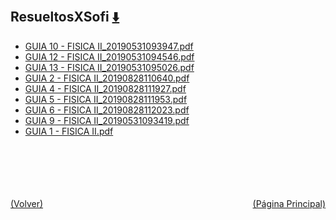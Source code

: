 
<html>
<body>
<h2>ResueltosXSofi <a href="https://downgit.github.io/#/home?url=https://github.com/Apuntes-FIUBA/Apuntes-Electronica/tree/main/82 - Física/8202 - Fisica II/Guias de Problemas/ResueltosXSofi" style="font-size:20px">  ⬇️ </a></h2>
<ul>
    <li><a href="GUIA 10 - FISICA II_20190531093947.pdf">GUIA 10 - FISICA II_20190531093947.pdf</a></li>
    <li><a href="GUIA 12 - FISICA II_20190531094546.pdf">GUIA 12 - FISICA II_20190531094546.pdf</a></li>
    <li><a href="GUIA 13 - FISICA II_20190531095026.pdf">GUIA 13 - FISICA II_20190531095026.pdf</a></li>
    <li><a href="GUIA 2 - FISICA II_20190828110640.pdf">GUIA 2 - FISICA II_20190828110640.pdf</a></li>
    <li><a href="GUIA 4 - FISICA II_20190828111927.pdf">GUIA 4 - FISICA II_20190828111927.pdf</a></li>
    <li><a href="GUIA 5 - FISICA II_20190828111953.pdf">GUIA 5 - FISICA II_20190828111953.pdf</a></li>
    <li><a href="GUIA 6 - FISICA II_20190828112023.pdf">GUIA 6 - FISICA II_20190828112023.pdf</a></li>
    <li><a href="GUIA 9 - FISICA II_20190531093419.pdf">GUIA 9 - FISICA II_20190531093419.pdf</a></li>
    <li><a href="GUIA 1 - FISICA II.pdf">GUIA 1 - FISICA II.pdf</a></li>
</ul>
</body>
</html>





<br><br><br><br><br><a href="../" style="float: left">(Volver)</a> <a href="https://apuntes-fiuba.github.io/Apuntes-Electronica" style="float: right">(Página Principal)</a>
